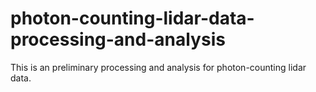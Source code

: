 # photon-counting-lidar-data-processing-and-analysis
This is an preliminary processing and analysis for photon-counting lidar data.
